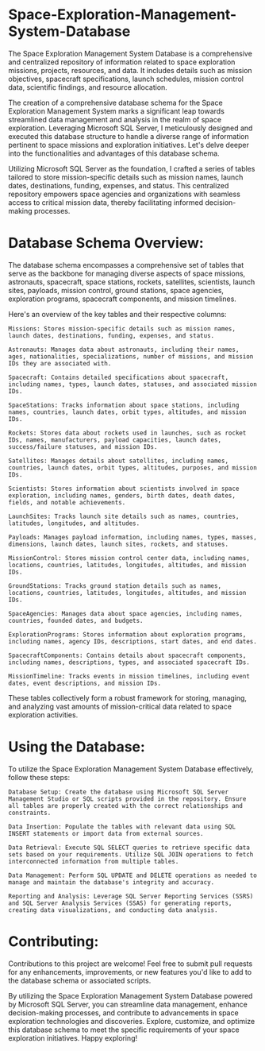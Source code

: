 # Space-Exploration-Management-System-Database
The Space Exploration Management System Database is a comprehensive and centralized repository of information related to space exploration missions, projects, resources, and data. It includes details such as mission objectives, spacecraft specifications, launch schedules, mission control data, scientific findings, and resource allocation.

The creation of a comprehensive database schema for the Space Exploration Management System marks a significant leap towards streamlined data management and analysis in the realm of space exploration. Leveraging Microsoft SQL Server, I meticulously designed and executed this database structure to handle a diverse range of information pertinent to space missions and exploration initiatives. Let's delve deeper into the functionalities and advantages of this database schema.

Utilizing Microsoft SQL Server as the foundation, I crafted a series of tables tailored to store mission-specific details such as mission names, launch dates, destinations, funding, expenses, and status. This centralized repository empowers space agencies and organizations with seamless access to critical mission data, thereby facilitating informed decision-making processes.


# Database Schema Overview:
The database schema encompasses a comprehensive set of tables that serve as the backbone for managing diverse aspects of space missions, astronauts, spacecraft, space stations, rockets, satellites, scientists, launch sites, payloads, mission control, ground stations, space agencies, exploration programs, spacecraft components, and mission timelines.

Here's an overview of the key tables and their respective columns:

    Missions: Stores mission-specific details such as mission names, launch dates, destinations, funding, expenses, and status.

    Astronauts: Manages data about astronauts, including their names, ages, nationalities, specializations, number of missions, and mission IDs they are associated with.

    Spacecraft: Contains detailed specifications about spacecraft, including names, types, launch dates, statuses, and associated mission IDs.

    SpaceStations: Tracks information about space stations, including names, countries, launch dates, orbit types, altitudes, and mission IDs.

    Rockets: Stores data about rockets used in launches, such as rocket IDs, names, manufacturers, payload capacities, launch dates, success/failure statuses, and mission IDs.

    Satellites: Manages details about satellites, including names, countries, launch dates, orbit types, altitudes, purposes, and mission IDs.

    Scientists: Stores information about scientists involved in space exploration, including names, genders, birth dates, death dates, fields, and notable achievements.

    LaunchSites: Tracks launch site details such as names, countries, latitudes, longitudes, and altitudes.

    Payloads: Manages payload information, including names, types, masses, dimensions, launch dates, launch sites, rockets, and statuses.

    MissionControl: Stores mission control center data, including names, locations, countries, latitudes, longitudes, altitudes, and mission IDs.

    GroundStations: Tracks ground station details such as names, locations, countries, latitudes, longitudes, altitudes, and mission IDs.

    SpaceAgencies: Manages data about space agencies, including names, countries, founded dates, and budgets.

    ExplorationPrograms: Stores information about exploration programs, including names, agency IDs, descriptions, start dates, and end dates.

    SpacecraftComponents: Contains details about spacecraft components, including names, descriptions, types, and associated spacecraft IDs.

    MissionTimeline: Tracks events in mission timelines, including event dates, event descriptions, and mission IDs.

These tables collectively form a robust framework for storing, managing, and analyzing vast amounts of mission-critical data related to space exploration activities.

# Using the Database:
To utilize the Space Exploration Management System Database effectively, follow these steps:

    Database Setup: Create the database using Microsoft SQL Server Management Studio or SQL scripts provided in the repository. Ensure all tables are properly created with the correct relationships and                      constraints.

    Data Insertion: Populate the tables with relevant data using SQL INSERT statements or import data from external sources.

    Data Retrieval: Execute SQL SELECT queries to retrieve specific data sets based on your requirements. Utilize SQL JOIN operations to fetch interconnected information from multiple tables.

    Data Management: Perform SQL UPDATE and DELETE operations as needed to manage and maintain the database's integrity and accuracy.

    Reporting and Analysis: Leverage SQL Server Reporting Services (SSRS) and SQL Server Analysis Services (SSAS) for generating reports, creating data visualizations, and conducting data analysis.

# Contributing:
Contributions to this project are welcome! Feel free to submit pull requests for any enhancements, improvements, or new features you'd like to add to the database schema or associated scripts.

By utilizing the Space Exploration Management System Database powered by Microsoft SQL Server, you can streamline data management, enhance decision-making processes, and contribute to advancements in space exploration technologies and discoveries. Explore, customize, and optimize this database schema to meet the specific requirements of your space exploration initiatives. Happy exploring!

